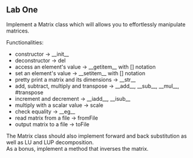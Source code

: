 ## Lab One

Implement a Matrix class which will allows you to effortlessly manipulate matrices.  

Functionalities:  
*  constructor ->  \_\_init\_\_
*  deconstructor -> del
*  access an element's value -> \_\_getitem\_\_ with \[\] notation
*  set an element's value -> \_\_setitem\_\_ with \[\] notation
*  pretty print a matrix and its dimensions -> \_\_str\_\_
*  add, subtract, multiply and transpose -> \_\_add\_\_, \_\_sub\_\_, \_\_mul\_\_, #transpose
*  increment and decrement -> \_\_iadd\_\_, \_\_isub\_\_
*  multiply with a scalar value -> scale
*  check equality -> \_\_eg\_\_
*  read matrix from a file -> fromFile
*  output matrix to a file -> toFile

The Matrix class should also implement forward and back substitution as well as LU and LUP decomposition.  
As a bonus, implement a method that inverses the matrix.  
